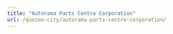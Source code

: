```yaml
---
title: "Autorama Parts Centre Corporation"
url: /quezon-city/autorama-parts-centre-corporation/
---
```


